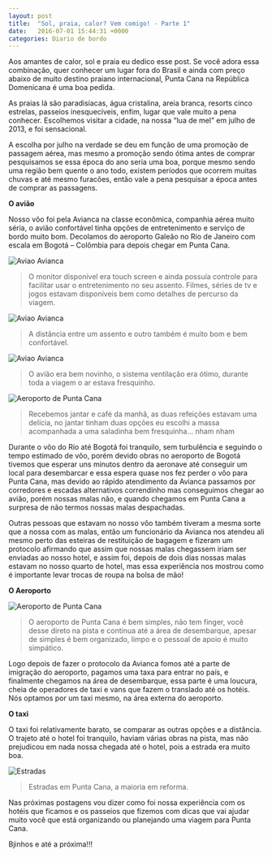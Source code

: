 ```yaml
---
layout: post
title:  "Sol, praia, calor? Vem comigo! - Parte 1"
date:   2016-07-01 15:44:31 +0000
categories: Diario de bordo
---
```


Aos amantes de calor, sol e praia eu dedico esse post. Se você adora essa combinação, quer conhecer um lugar fora do Brasil e ainda com preço abaixo de muito destino praiano internacional, Punta Cana na República Domenicana é uma boa pedida.

As praias lá são paradisíacas, água cristalina, areia branca, resorts cinco estrelas, passeios inesquecíveis, enfim, lugar que vale muito a pena conhecer. Escolhemos visitar a cidade, na nossa “lua de mel” em julho de 2013, e foi sensacional. 

A escolha por julho na verdade se deu em função de uma promoção de passagem aérea, mas mesmo a promoção sendo ótima antes de comprar pesquisamos se essa época do ano seria uma boa, porque mesmo sendo uma região bem quente o ano todo, existem períodos que ocorrem muitas chuvas e até mesmo furacões, então vale a pena pesquisar a época antes de comprar as passagens.

**O avião**

Nosso vôo foi pela Avianca na classe econômica, companhia aérea muito séria, o avião confortável tinha opções de entretenimento e serviço de bordo muito bom. Decolamos do aeroporto Galeão no Rio de Janeiro com escala em Bogotá – Colômbia para depois chegar em Punta Cana.

![Aviao Avianca](http://www.viajandonasferias.com.br/imagens/post2/aviao.JPG)
> O monitor disponível era touch screen e ainda possuía controle para facilitar usar o entretenimento no seu assento. Filmes, séries de tv e jogos estavam disponíveis bem como detalhes de percurso da viagem.

![Aviao Avianca](http://www.viajandonasferias.com.br/imagens/post2/aviao1.JPG)
> A distância entre um assento e outro também é muito bom e bem confortável. 

![Aviao Avianca](http://www.viajandonasferias.com.br/imagens/post2/aviao2.JPG)
> O avião era bem novinho, o sistema ventilação era ótimo, durante toda a viagem o ar estava fresquinho. 

![Aeroporto de Punta Cana](http://www.viajandonasferias.com.br/imagens/post2/aviao3.JPG)
> Recebemos jantar e café da manhã, as duas refeições estavam uma delícia, no jantar tinham duas opções eu escolhi a massa acompanhada a uma saladinha bem fresquinha... nham nham 

Durante o vôo do Rio até Bogotá foi tranquilo, sem turbulência e seguindo o tempo estimado de vôo, porém devido obras no aeroporto de Bogotá tivemos que esperar uns minutos dentro da aeronave até conseguir um local para desembarcar e essa espera quase nos fez perder o vôo para Punta Cana, mas devido ao rápido atendimento da Avianca passamos por corredores e escadas alternativos correndinho mas conseguimos chegar ao avião, porém nossas malas não, e quando chegamos em Punta Cana a surpresa de não termos nossas malas despachadas.

Outras pessoas que estavam no nosso vôo também tiveram a mesma sorte que a nossa com as malas, então um funcionário da Avianca nos atendeu ali mesmo perto das esteiras de restituição de bagagem e fizeram um protocolo afirmando que assim que nossas malas chegassem iriam ser enviadas ao nosso hotel, e assim foi, depois de dois dias nossas malas estavam no nosso quarto de hotel, mas essa experiência nos mostrou como é importante levar trocas de roupa na bolsa de mão!

**O Aeroporto**

![Aeroporto de Punta Cana](http://www.viajandonasferias.com.br/imagens/post2/aeroporto.jpg)
> O aeroporto de Punta Cana é bem simples, não tem finger, você desse direto na pista e continua até a área de desembarque, apesar de simples é bem organizado, limpo e o pessoal de apoio é muito simpático.


Logo depois de fazer o protocolo da Avianca fomos até a parte de imigração do aeroporto, pagamos uma taxa para entrar no país, e finalmente chegamos na área de desembarque, essa parte é uma loucura, cheia de operadores de taxi e vans que fazem o translado até os hotéis. Nós optamos por um taxi mesmo, na área externa do aeroporto.

**O taxi**

O taxi foi relativamente barato, se comparar as outras opções e a distância. O trajeto até o hotel foi tranquilo, haviam várias obras na pista, mas não prejudicou em nada nossa chegada até o hotel, pois a estrada era muito boa. 

![Estradas](http://www.viajandonasferias.com.br/imagens/post2/trajeto.jpg)
> Estradas em Punta Cana, a maioria em reforma.

Nas próximas postagens vou dizer como foi nossa experiência com os hotéis que ficamos e os passeios que fizemos com dicas que vai ajudar muito você que está organizando ou planejando uma viagem para Punta Cana.

Bjinhos e até a próxima!!!
